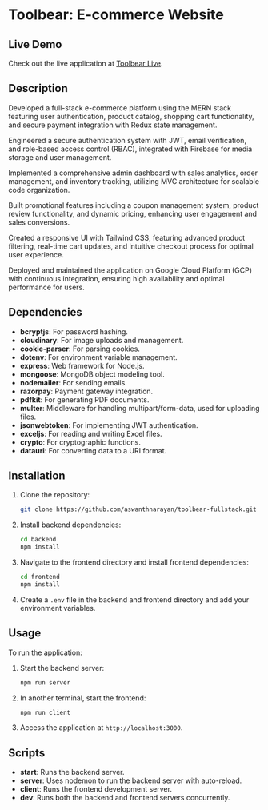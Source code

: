 # Toolbear: E-commerce Website

## Live Demo
Check out the live application at [Toolbear Live](https://toolbear.shop).

## Description
Developed a full-stack e-commerce platform using the MERN stack featuring user authentication, product catalog, shopping cart functionality, and secure payment integration with Redux state management.

Engineered a secure authentication system with JWT, email verification, and role-based access control (RBAC), integrated with Firebase for media storage and user management.

Implemented a comprehensive admin dashboard with sales analytics, order management, and inventory tracking, utilizing MVC architecture for scalable code organization.

Built promotional features including a coupon management system, product review functionality, and dynamic pricing, enhancing user engagement and sales conversions.

Created a responsive UI with Tailwind CSS, featuring advanced product filtering, real-time cart updates, and intuitive checkout process for optimal user experience.

Deployed and maintained the application on Google Cloud Platform (GCP) with continuous integration, ensuring high availability and optimal performance for users.

## Dependencies
- **bcryptjs**: For password hashing.
- **cloudinary**: For image uploads and management.
- **cookie-parser**: For parsing cookies.
- **dotenv**: For environment variable management.
- **express**: Web framework for Node.js.
- **mongoose**: MongoDB object modeling tool.
- **nodemailer**: For sending emails.
- **razorpay**: Payment gateway integration.
- **pdfkit**: For generating PDF documents.
- **multer**: Middleware for handling multipart/form-data, used for uploading files.
- **jsonwebtoken**: For implementing JWT authentication.
- **exceljs**: For reading and writing Excel files.
- **crypto**: For cryptographic functions.
- **datauri**: For converting data to a URI format.

## Installation
1. Clone the repository:
   ```bash
   git clone https://github.com/aswanthnarayan/toolbear-fullstack.git
   ```
2. Install backend dependencies:
   ```bash
   cd backend
   npm install
   ```
3. Navigate to the frontend directory and install frontend dependencies:
   ```bash
   cd frontend
   npm install
   ```
4. Create a `.env` file in the backend and frontend directory and add your environment variables.

## Usage
To run the application:
1. Start the backend server:
   ```bash
   npm run server
   ```
2. In another terminal, start the frontend:
   ```bash
   npm run client
   ```
3. Access the application at `http://localhost:3000`.

## Scripts
- **start**: Runs the backend server.
- **server**: Uses nodemon to run the backend server with auto-reload.
- **client**: Runs the frontend development server.
- **dev**: Runs both the backend and frontend servers concurrently.
  
